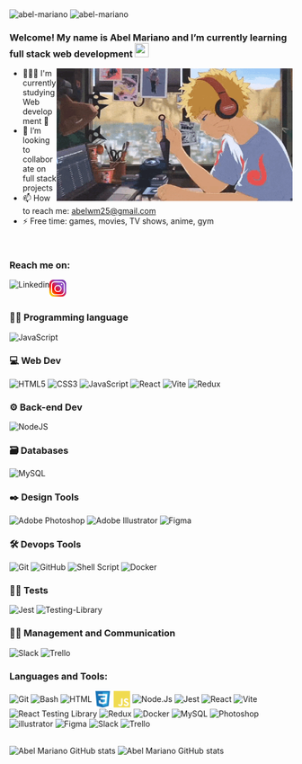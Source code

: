 <div style="display: inline_block">
<img align="center" alt="abel-mariano" src="https://komarev.com/ghpvc/?username=abel-mariano&label=Profile%20views&color=0e75b6&style=flat">
<img align="center" alt="abel-mariano" src="https://img.shields.io/github/followers/abel-mariano.svg?style=social&label=Follow&maxAge=2592000">
</div>

### Welcome! My name is Abel Mariano and I’m currently learning full stack web development <img src="https://media.giphy.com/media/hvRJCLFzcasrR4ia7z/giphy.gif" width="25px" height="25px">

<img align="right" src="./assets/naruto-dev.gif" alt="Coder Naruto Gif" width="420">

- 🧑🏻‍💻 I'm currently studying Web development 💚
- 🤝 I’m looking to collaborate on full stack projects
- 📫 How to reach me: abelwm25@gmail.com
- ⚡ Free time: games, movies, TV shows, anime, gym
<br />

### Reach me on:
<div style="display: inline_block">
  <a href="https://www.linkedin.com/in/abelmariano/">
    <img align="left" alt="Linkedin" height="30" src="https://raw.githubusercontent.com/peterthehan/peterthehan/master/assets/linkedin.svg" />
  </a>
  <a href="https://www.instagram.com/abelwm/">
    <img align="left" alt="Instagram" height="30" src="./assets/Instagram-Icon.png" />
  </a>
</div>
<br />
<br />

### 👨‍💻 Programming language

![JavaScript](https://img.shields.io/badge/javascript-%23323330.svg?style=for-the-badge&logo=javascript&logoColor=%23F7DF1E)

### 💻 Web Dev

![HTML5](https://img.shields.io/badge/html5-%23E34F26.svg?style=for-the-badge&logo=html5&logoColor=white)
![CSS3](https://img.shields.io/badge/css3-%231572B6.svg?style=for-the-badge&logo=css3&logoColor=white)
![JavaScript](https://img.shields.io/badge/javascript-%23323330.svg?style=for-the-badge&logo=javascript&logoColor=%23F7DF1E)
![React](https://img.shields.io/badge/react-%2320232a.svg?style=for-the-badge&logo=react&logoColor=%2361DAFB)
![Vite](https://img.shields.io/badge/vite-%23646CFF.svg?style=for-the-badge&logo=vite&logoColor=white)
![Redux](https://img.shields.io/badge/redux-%23593d88.svg?style=for-the-badge&logo=redux&logoColor=white)

### ⚙️ Back-end Dev

![NodeJS](https://img.shields.io/badge/node.js-6DA55F?style=for-the-badge&logo=node.js&logoColor=white)

### 🗃️ Databases

![MySQL](https://img.shields.io/badge/MySQL-3e6e93?style=for-the-badge&logo=mysql&logoColor=white)

### ✒️ Design Tools

![Adobe Photoshop](https://img.shields.io/badge/adobe%20photoshop-001e36.svg?style=for-the-badge&logo=adobe%20photoshop&logoColor=#31a8ff)
![Adobe Illustrator](https://img.shields.io/badge/adobe%20illustrator-330000.svg?style=for-the-badge&logo=adobe%20illustrator&logoColor=#ff9a00)
![Figma](https://img.shields.io/badge/figma-%23F24E1E.svg?style=for-the-badge&logo=figma&logoColor=white)

### 🛠️ Devops Tools

![Git](https://img.shields.io/badge/git-%23F05033.svg?style=for-the-badge&logo=git&logoColor=white)
![GitHub](https://img.shields.io/badge/github-%23121011.svg?style=for-the-badge&logo=github&logoColor=white)
![Shell Script](https://img.shields.io/badge/shell_script-%23121011.svg?style=for-the-badge&logo=gnu-bash&logoColor=white)
![Docker](https://img.shields.io/badge/docker-003f8c.svg?style=for-the-badge&logo=docker&logoColor=white)

### 👨‍🔬 Tests

![Jest](https://img.shields.io/badge/-jest-%23C21325?style=for-the-badge&logo=jest&logoColor=white)
![Testing-Library](https://img.shields.io/badge/-TestingLibrary-%23E33332?style=for-the-badge&logo=testing-library&logoColor=white)

<!--
### ☁️ Clouds

<div style="display: inline_block">
 
</div>
-->

### 📅💬 Management and Communication

![Slack](https://img.shields.io/badge/Slack-4A154B?style=for-the-badge&logo=slack&logoColor=white)
![Trello](https://img.shields.io/badge/Trello-%23026AA7.svg?style=for-the-badge&logo=Trello&logoColor=white)

### Languages and Tools:

<div style="display: inline_block">
  <img align="center" alt="Git" height="30" src="https://cdn.jsdelivr.net/gh/devicons/devicon/icons/git/git-original.svg" title = "Git">
  <img align="center" alt="Bash" height="30" src="https://cdn.jsdelivr.net/gh/devicons/devicon/icons/bash/bash-original.svg" title = "Bash">
  <img align="center" alt="HTML" height="30" src="https://cdn.jsdelivr.net/gh/devicons/devicon/icons/html5/html5-original.svg" title = "Html5">
  <img align="center" alt="CSS" height="30" src="https://raw.githubusercontent.com/devicons/devicon/master/icons/css3/css3-original.svg" title = "Css3">
  <img align="center" alt="Javascript" height="30" src="https://raw.githubusercontent.com/devicons/devicon/master/icons/javascript/javascript-plain.svg" title = "Javascript">
  <img align="center" alt="Node.Js" height="30" src="https://cdn.jsdelivr.net/gh/devicons/devicon/icons/nodejs/nodejs-original.svg" title = "Node.Js">
  <img align="center" alt="Jest" height="30" src="https://cdn.jsdelivr.net/gh/devicons/devicon/icons/jest/jest-plain.svg" title = "Jest">
  <img align="center" alt="React" height="30" src="https://cdn.jsdelivr.net/gh/devicons/devicon/icons/react/react-original.svg" title = "React">
  <img align="center" alt="Vite" height="30" src="https://github.com/abel-mariano/trybe-exercicios/assets/120792207/881678ee-b8d2-4c0b-977f-c5ed94faad81" title = "Vite">
  <img align="center" alt="React Testing Library" height="30" src="https://github.com/abel-mariano/trybe-exercicios/assets/120792207/6b372281-5c1f-4f49-82de-53ff951f6713" title = "React Testing Library">
  <img align="center" alt="Redux" height="30" src="https://cdn.jsdelivr.net/gh/devicons/devicon/icons/redux/redux-original.svg" title = "Redux">
  <img align="center" alt="Docker" height="30" src="https://cdn.jsdelivr.net/gh/devicons/devicon/icons/docker/docker-plain.svg" title = "Docker">
  <img align="center" alt="MySQL" height="30" src="https://cdn.jsdelivr.net/gh/devicons/devicon/icons/mysql/mysql-original.svg" title = "MySQL">
  <img align="center" alt="Photoshop" height="30" src="https://cdn.jsdelivr.net/gh/devicons/devicon/icons/photoshop/photoshop-line.svg" title = "Photoshop">
  <img align="center" alt="illustrator" height="30" src="https://cdn.jsdelivr.net/gh/devicons/devicon/icons/illustrator/illustrator-line.svg" title = "Illustrator">
  <img align="center" alt="Figma" height="30" src="https://cdn.jsdelivr.net/gh/devicons/devicon/icons/figma/figma-original.svg" title = "Figma">
  <img align="center" alt="Slack" height="30" src="https://cdn.jsdelivr.net/gh/devicons/devicon/icons/slack/slack-original.svg" title = "Slack">
  <img align="center" alt="Trello" height="30" src="https://cdn.jsdelivr.net/gh/devicons/devicon/icons/trello/trello-plain.svg" title = "Trello">
</div>
<br />

![Abel Mariano GitHub stats](https://github-readme-stats.vercel.app/api?username=abel-mariano&theme=blue-green)
![Abel Mariano GitHub stats](https://github-readme-stats.vercel.app/api/top-langs/?username=abel-mariano&theme=blue-green)
